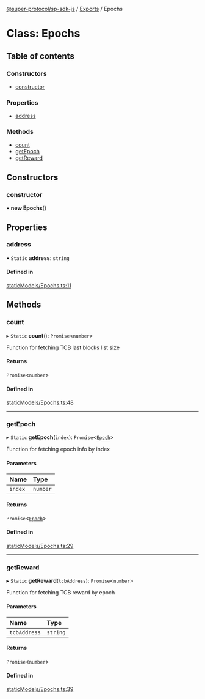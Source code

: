 [@super-protocol/sp-sdk-js](../README.md) / [Exports](../modules.md) / Epochs

# Class: Epochs

## Table of contents

### Constructors

- [constructor](Epochs.md#constructor)

### Properties

- [address](Epochs.md#address)

### Methods

- [count](Epochs.md#count)
- [getEpoch](Epochs.md#getepoch)
- [getReward](Epochs.md#getreward)

## Constructors

### constructor

• **new Epochs**()

## Properties

### address

▪ `Static` **address**: `string`

#### Defined in

[staticModels/Epochs.ts:11](https://github.com/Super-Protocol/sp-sdk-js/blob/ed94f28/src/staticModels/Epochs.ts#L11)

## Methods

### count

▸ `Static` **count**(): `Promise`<`number`\>

Function for fetching TCB last blocks list size

#### Returns

`Promise`<`number`\>

#### Defined in

[staticModels/Epochs.ts:48](https://github.com/Super-Protocol/sp-sdk-js/blob/ed94f28/src/staticModels/Epochs.ts#L48)

___

### getEpoch

▸ `Static` **getEpoch**(`index`): `Promise`<[`Epoch`](../modules.md#epoch)\>

Function for fetching epoch info by index

#### Parameters

| Name | Type |
| :------ | :------ |
| `index` | `number` |

#### Returns

`Promise`<[`Epoch`](../modules.md#epoch)\>

#### Defined in

[staticModels/Epochs.ts:29](https://github.com/Super-Protocol/sp-sdk-js/blob/ed94f28/src/staticModels/Epochs.ts#L29)

___

### getReward

▸ `Static` **getReward**(`tcbAddress`): `Promise`<`number`\>

Function for fetching TCB reward by epoch

#### Parameters

| Name | Type |
| :------ | :------ |
| `tcbAddress` | `string` |

#### Returns

`Promise`<`number`\>

#### Defined in

[staticModels/Epochs.ts:39](https://github.com/Super-Protocol/sp-sdk-js/blob/ed94f28/src/staticModels/Epochs.ts#L39)
